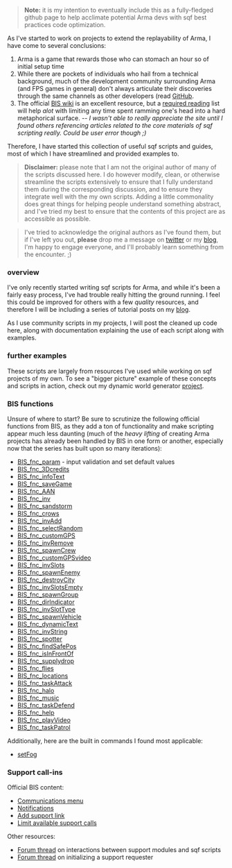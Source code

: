 > **Note:** it is my intention to eventually include this as a fully-fledged github page to help acclimate potential Arma devs with sqf best practices code optimization.

As I've started to work on projects to extend the replayability of Arma, I have come to several conclusions:

1. Arma is a game that rewards those who can stomach an hour so of initial setup time
2. While there are pockets of individuals who hail from a technical background, much of the development community surrounding Arma (and FPS games in general) don't always articulate their discoveries through the same channels as other developers (read [GitHub](http://github.com).
3. The official [BIS wiki](https://community.bistudio.com/wiki/Main_Page) is an excellent resource, but a [required reading](#) list will help *alot* with limiting any time spent ramming one's head into a hard metaphorical surface. -- *I wasn't able to really appreciate the site until I found others referencing articles related to the core materials of sqf scripting really. Could be user error though ;)*

Therefore, I have started this collection of useful sqf scripts and guides, most of which I have streamlined and provided examples to.

> **Disclaimer:** please note that I am not the original author of many of the scripts discussed here. I do however modify, clean, or otherwise streamline the scripts extensively to ensure that I fully understand them during the corresponding discussion, and to ensure they integrate well with the my own scripts. Adding a little commonality does great things for helping people understand something abstract, and I've tried my best to ensure that the contents of this project are as accessible as possible.

> I've tried to acknowledge the original authors as I've found them, but if I've left you out, **please** drop me a message on [twitter](http://twitter.com/devynspencer) or my [blog](http://devynspencer.github.io), I'm happy to engage everyone, and I'll probably learn something from the encounter. ;) 

### overview

I've only recently started writing sqf scripts for Arma, and while it's been a fairly easy process, I've had trouble really hitting the ground running. I feel this could be improved for others with a few *quality* resources, and therefore I will be including a series of tutorial posts on my [blog](http://devynspencer.github.io).

As I use community scripts in my projects, I will post the cleaned up code here, along with documentation explaining the use of each script along with examples.

### further examples
These scripts are largely from resources I've used while working on sqf projects of my own. To see a "bigger picture" example of these concepts and scripts in action, check out my dynamic world generator [project](https://github.com/devynspencer/valkyrie).

### BIS functions
Unsure of where to start? Be sure to scrutinize the following official functions from BIS, as they add a ton of functionality and make scripting appear much less daunting (much of the *heavy lifting* of creating Arma projects has already been handled by BIS in one form or another, especially now that the series has built upon so many iterations):

* [BIS_fnc_param](https://community.bistudio.com/wiki/BIS_fnc_param) - input validation and set default values
* [BIS_fnc_3Dcredits](https://community.bistudio.com/wiki/BIS_fnc_3Dcredits)
* [BIS_fnc_infoText](https://community.bistudio.com/wiki/BIS_fnc_infoText)
* [BIS_fnc_saveGame](https://community.bistudio.com/wiki/BIS_fnc_saveGame)
* [BIS_fnc_AAN](https://community.bistudio.com/wiki/BIS_fnc_AAN)
* [BIS_fnc_inv](https://community.bistudio.com/wiki/BIS_fnc_inv)
* [BIS_fnc_sandstorm](https://community.bistudio.com/wiki/BIS_fnc_sandstorm)
* [BIS_fnc_crows](https://community.bistudio.com/wiki/BIS_fnc_crows)
* [BIS_fnc_invAdd](https://community.bistudio.com/wiki/BIS_fnc_invAdd)
* [BIS_fnc_selectRandom](https://community.bistudio.com/wiki/BIS_fnc_selectRandom)
* [BIS_fnc_customGPS](https://community.bistudio.com/wiki/BIS_fnc_customGPS)
* [BIS_fnc_invRemove](https://community.bistudio.com/wiki/BIS_fnc_invRemove)
* [BIS_fnc_spawnCrew](https://community.bistudio.com/wiki/BIS_fnc_spawnCrew)
* [BIS_fnc_customGPSvideo](https://community.bistudio.com/wiki/BIS_fnc_customGPSvideo)
* [BIS_fnc_invSlots](https://community.bistudio.com/wiki/BIS_fnc_invSlots)
* [BIS_fnc_spawnEnemy](https://community.bistudio.com/wiki/BIS_fnc_spawnEnemy)
* [BIS_fnc_destroyCity](https://community.bistudio.com/wiki/BIS_fnc_destroyCity)
* [BIS_fnc_invSlotsEmpty](https://community.bistudio.com/wiki/BIS_fnc_invSlotsEmpty)
* [BIS_fnc_spawnGroup](https://community.bistudio.com/wiki/BIS_fnc_spawnGroup)
* [BIS_fnc_dirIndicator](https://community.bistudio.com/wiki/BIS_fnc_dirIndicator)
* [BIS_fnc_invSlotType](https://community.bistudio.com/wiki/BIS_fnc_invSlotType)
* [BIS_fnc_spawnVehicle](https://community.bistudio.com/wiki/BIS_fnc_spawnVehicle)
* [BIS_fnc_dynamicText](https://community.bistudio.com/wiki/BIS_fnc_dynamicText)
* [BIS_fnc_invString](https://community.bistudio.com/wiki/BIS_fnc_invString)
* [BIS_fnc_spotter](https://community.bistudio.com/wiki/BIS_fnc_spotter)
* [BIS_fnc_findSafePos](https://community.bistudio.com/wiki/BIS_fnc_findSafePos)
* [BIS_fnc_isInFrontOf](https://community.bistudio.com/wiki/BIS_fnc_isInFrontOf)
* [BIS_fnc_supplydrop](https://community.bistudio.com/wiki/BIS_fnc_supplydrop)
* [BIS_fnc_flies](https://community.bistudio.com/wiki/BIS_fnc_flies)
* [BIS_fnc_locations](https://community.bistudio.com/wiki/BIS_fnc_locations)
* [BIS_fnc_taskAttack](https://community.bistudio.com/wiki/BIS_fnc_taskAttack)
* [BIS_fnc_halo](https://community.bistudio.com/wiki/BIS_fnc_halo)
* [BIS_fnc_music](https://community.bistudio.com/wiki/BIS_fnc_music)
* [BIS_fnc_taskDefend](https://community.bistudio.com/wiki/BIS_fnc_taskDefend)
* [BIS_fnc_help](https://community.bistudio.com/wiki/BIS_fnc_help)
* [BIS_fnc_playVideo](https://community.bistudio.com/wiki/BIS_fnc_playVideo)
* [BIS_fnc_taskPatrol](https://community.bistudio.com/wiki/BIS_fnc_taskPatrol)

Additionally, here are the built in commands I found most applicable:

* [setFog](https://community.bistudio.com/wiki/setFog)

### Support call-ins

Official BIS content:

* [Communications menu](https://community.bistudio.com/wiki/Arma_3_Communication_Menu)
* [Notifications](https://community.bistudio.com/wiki/Notification)
* [Add support link](https://community.bistudio.com/wiki/BIS_fnc_addSupportLink)
* [Limit available support calls](https://community.bistudio.com/wiki/BIS_fnc_limitSupport)

Other resources:

* [Forum thread](http://forums.bistudio.com/showthread.php?158314-Need-a-little-help-with-a-support-module) on interactions between support modules and sqf scripts
* [Forum thread](http://forums.bistudio.com/archive/index.php/t-165086.html) on initializing a support requester
